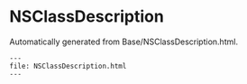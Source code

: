 
# NSClassDescription

Automatically generated from Base/NSClassDescription.html.

``` {raw} html
---
file: NSClassDescription.html
---
```
